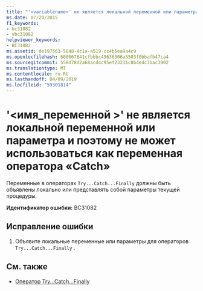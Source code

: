 ```yaml
---
title: "'<variablename>' не является локальной переменной или параметра и поэтому не может использоваться как переменная оператора «Catch»"
ms.date: 07/20/2015
f1_keywords:
- bc31082
- vbc31082
helpviewer_keywords:
- BC31082
ms.assetid: de197563-5848-4c1a-a519-cc4b5ea9a4c9
ms.openlocfilehash: 600067641cfbbbc49636306a3503f0bbafb47ca4
ms.sourcegitcommit: 558d78d2a68acd4c95ef23231c8b4e4c7bac3902
ms.translationtype: MT
ms.contentlocale: ru-RU
ms.lasthandoff: 04/09/2019
ms.locfileid: "59301814"
---
```

# <a name="variablename-is-not-a-local-variable-or-parameter-and-so-cannot-be-used-as-a-catch-variable"></a>'\<имя_переменной >' не является локальной переменной или параметра и поэтому не может использоваться как переменная оператора «Catch»
Переменные в операторах `Try...Catch...Finally` должны быть объявлены локально или представлять собой параметры текущей процедуры.  
  
 **Идентификатор ошибки:** BC31082  
  
## <a name="to-correct-this-error"></a>Исправление ошибки  
  
1. Объявите локальные переменные или параметры для операторов `Try...Catch...Finally` .  
  
## <a name="see-also"></a>См. также

- [Оператор Try...Catch...Finally](../../visual-basic/language-reference/statements/try-catch-finally-statement.md)

